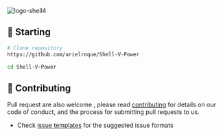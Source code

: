 ![logo-shell4](https://user-images.githubusercontent.com/17733053/147994710-d428a2ab-f413-4d63-8c96-6f6d5c644a11.png)

## :triangular_flag_on_post: Starting

```bash
# Clone repository
https://github.com/arielroque/Shell-V-Power

cd Shell-V-Power
```

## :rocket: Contributing

Pull request are also welcome , please read  [contributing](/CONTRIBUTING.md)  for details on our code of conduct, and the process for submitting pull requests to us.
    
-   Check  [issue templates](https://github.com/arielroque/Shell-V-Power/issues)  for the suggested issue formats
